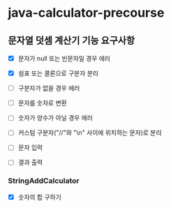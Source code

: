 # java-calculator-precourse

## 문자열 덧셈 계산기 기능 요구사항

+ [x] 문자가 null 또는 빈문자일 경우 에러
+ [x] 쉼표 또는 콜론으로 구분자 분리
+ [ ] 구분자가 없을 경우 에러
+ [ ] 문자를 숫자로 변환
+ [ ] 숫자가 양수가 아닐 경우 에러
+ [ ] 커스텀 구분자("//"와 "\n" 사이에 위치하는 문자)로 분리
+ [ ] 문자 입력
+ [ ] 결과 출력


### StringAddCalculator
+ [x] 숫자의 합 구하기

